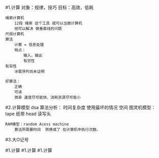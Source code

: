 #1.计算
    对象：规律，技巧
    目标：高效，低耗
    
    绳索计算机
        12段 绳索 这个工具 就可以当做计算机
        他可以解决 做垂直线的问题
    尺规计算机
    算法 
        计算 = 信息处理
        特点：
            输入，输出
            有穷性
    有穷性
        冰雹序列尚未证明
        
    好算法：
        正确
        可读
        效率 速度尽可能快，消耗资源尽可能小
#2.计算模型 dsa
    算法分析：
        时间复杂度
            使用最坏的情况
        空间
    图灵机模型：
        tape 纸带
        head 读写头
    
    RAM模型：random Acess machine
        算法所需要时间  转换成了 在计算机中执行次数。
            
#3.大O记号
    
#1.计算
#1.计算
#1.计算